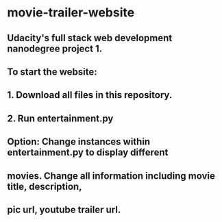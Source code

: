 # movie-trailer-website
## Udacity's full stack web development nanodegree project 1.

## To start the website:
## 1. Download all files in this repository.
## 2. Run entertainment.py
## Option: Change instances within entertainment.py to display different
## movies. Change all information including movie title, description,
## pic url, youtube trailer url.
